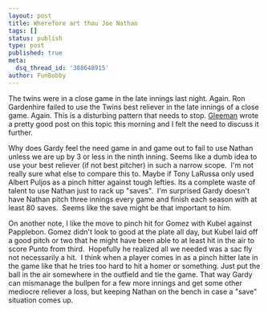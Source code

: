 ```yaml
---
layout: post
title: Wherefore art thou Joe Nathan
tags: []
status: publish
type: post
published: true
meta:
  dsq_thread_id: '388648915'
author: FunBobby
---
```

The twins were in a close game in the late innings last night. Again. Ron Gardenhire failed to use the Twins best reliever in the late innings of a close game. Again. This is a disturbing pattern that needs to stop. <a href="http://www.aarongleeman.com">Gleeman</a> wrote a pretty good post on this topic this morning and I felt the need to discuss it further. 

Why does Gardy feel the need game in and game out to fail to use Nathan unless we are up by 3 or less in the ninth inning. Seems like a dumb idea to use your best reliever (if not best pitcher) in such a narrow scope.  I'm not really sure what else to compare this to. Maybe if Tony LaRussa only used Albert Puljos as a pinch hitter against tough lefties. Its a complete waste of talent to use Nathan just to rack up "saves".  I'm surprised Gardy doesn't have Nathan pitch three innings every game and finish each season with at least 80 saves.  Seems like the save might be that important to him.

On another note, I like the move to pinch hit for Gomez with Kubel against Papplebon. Gomez didn't look to good at the plate all day, but Kubel laid off a good pitch or two that he might have been able to at least hit in the air to score Punto from third.  Hopefully he realized all we needed was a sac fly not necessarily a hit.  I think when a player comes in as a pinch hitter late in the game like that he tries too hard to hit a homer or something. Just put the ball in the air somewhere in the outfield and tie the game. That way Gardy can mismanage the bullpen for a few more innings and get some other mediocre reliever a loss, but keeping Nathan on the bench in case a "save" situation comes up.
